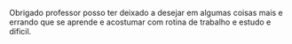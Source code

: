 Obrigado professor posso ter deixado a desejar em algumas coisas mais e errando que se aprende 
e acostumar com rotina de trabalho e estudo e dificil.
